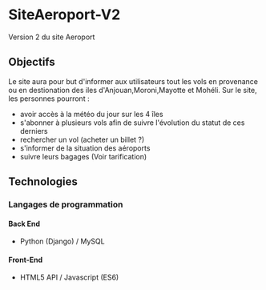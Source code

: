 # SiteAeroport-V2

Version 2 du site Aeroport

## Objectifs

Le site aura pour but d'informer aux utilisateurs tout les vols en provenance ou en destionation des iles d'Anjouan,Moroni,Mayotte et Mohéli.
Sur le site, les personnes pourront : 

* avoir accès à la météo du jour sur les 4 îles
* s'abonner à plusieurs vols afin de suivre l'évolution du statut de ces derniers
* rechercher un vol (acheter un billet ?)
* s'informer de la situation des aéroports
* suivre leurs bagages (Voir tarification)

## Technologies

### Langages de programmation 

#### Back End

* Python (Django) / MySQL

#### Front-End

* HTML5 API / Javascript (ES6) 
